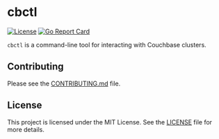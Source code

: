# cbctl

[![License](https://img.shields.io/badge/license-MIT-blue.svg)](https://github.com/fehmicansaglam/cbctl/blob/main/LICENSE)
[![Go Report Card](https://goreportcard.com/badge/github.com/fehmicansaglam/cbctl)](https://goreportcard.com/report/github.com/fehmicansaglam/cbctl)

`cbctl` is a command-line tool for interacting with Couchbase clusters.

## Contributing
Please see the [CONTRIBUTING.md](CONTRIBUTING.md) file.

## License

This project is licensed under the MIT License. See the [LICENSE](LICENSE) file for more details.

